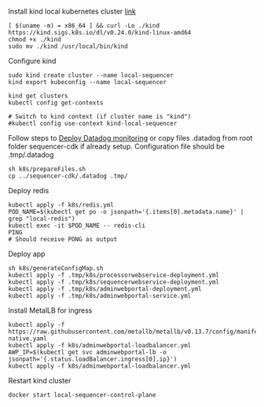 
Install kind local kubernetes cluster [link](https://kind.sigs.k8s.io/docs/user/quick-start/#installation)

```
[ $(uname -m) = x86_64 ] && curl -Lo ./kind https://kind.sigs.k8s.io/dl/v0.24.0/kind-linux-amd64
chmod +x ./kind
sudo mv ./kind /usr/local/bin/kind
```

Configure kind
```
sudo kind create cluster --name local-sequencer
kind export kubeconfig --name local-sequencer

kind get clusters
kubectl config get-contexts

# Switch to kind context (if cluster name is "kind")
#kubectl config use-context kind-local-sequencer
```

Follow steps to [Deploy Datadog monitoring](https://github.com/Ducharme/sequencer-cdk/tree/main?tab=readme-ov-file#seventh-step-deploy-datadog-monitoring) or copy files .datadog from root folder sequencer-cdk if already setup. Configuration file should be .tmp/.datadog
```
sh k8s/prepareFiles.sh
cp ../sequencer-cdk/.datadog .tmp/
```

Deploy redis
```
kubectl apply -f k8s/redis.yml
POD_NAME=$(kubectl get po -o jsonpath='{.items[0].metadata.name}' | grep "local-redis")
kubectl exec -it $POD_NAME -- redis-cli
PING
# Should receive PONG as output
```

Deploy app
```
sh k8s/generateConfigMap.sh
kubectl apply -f .tmp/k8s/processorwebservice-deployment.yml
kubectl apply -f .tmp/k8s/sequencerwebservice-deployment.yml
kubectl apply -f .tmp/k8s/adminwebportal-deployment.yml
kubectl apply -f .tmp/k8s/adminwebportal-service.yml
```

Install MetalLB for ingress
```
kubectl apply -f https://raw.githubusercontent.com/metallb/metallb/v0.13.7/config/manifests/metallb-native.yaml
kubectl apply -f k8s/adminwebportal-loadbalancer.yml
AWP_IP=$(kubectl get svc adminwebportal-lb -o jsonpath='{.status.loadBalancer.ingress[0].ip}')
kubectl apply -f k8s/adminwebportal-loadbalancer.yml
```

Restart kind cluster
```
docker start local-sequencer-control-plane
```